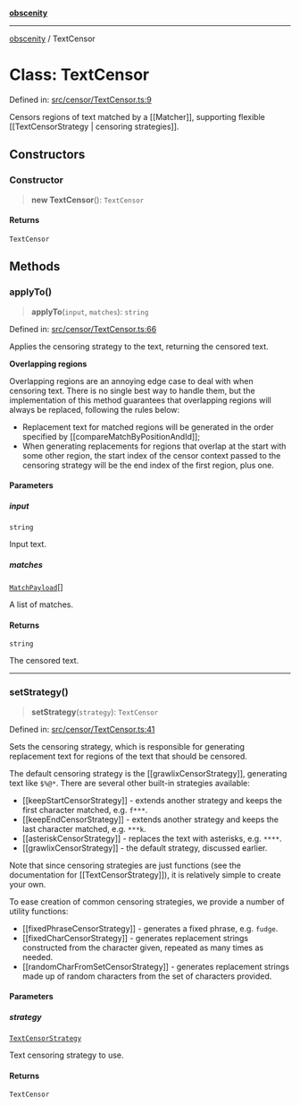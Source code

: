 [**obscenity**](../README.md)

***

[obscenity](../README.md) / TextCensor

# Class: TextCensor

Defined in: [src/censor/TextCensor.ts:9](https://github.com/jo3-l/obscenity/blob/a386fd116c14542130a643879987c21c9c8a4eb9/src/censor/TextCensor.ts#L9)

Censors regions of text matched by a [[Matcher]], supporting flexible
[[TextCensorStrategy | censoring strategies]].

## Constructors

### Constructor

> **new TextCensor**(): `TextCensor`

#### Returns

`TextCensor`

## Methods

### applyTo()

> **applyTo**(`input`, `matches`): `string`

Defined in: [src/censor/TextCensor.ts:66](https://github.com/jo3-l/obscenity/blob/a386fd116c14542130a643879987c21c9c8a4eb9/src/censor/TextCensor.ts#L66)

Applies the censoring strategy to the text, returning the censored text.

**Overlapping regions**

Overlapping regions are an annoying edge case to deal with when censoring
text. There is no single best way to handle them, but the implementation
of this method guarantees that overlapping regions will always be
replaced, following the rules below:

- Replacement text for matched regions will be generated in the order
  specified by [[compareMatchByPositionAndId]];
- When generating replacements for regions that overlap at the start with
  some other region, the start index of the censor context passed to the
  censoring strategy will be the end index of the first region, plus one.

#### Parameters

##### input

`string`

Input text.

##### matches

[`MatchPayload`](../interfaces/MatchPayload.md)[]

A list of matches.

#### Returns

`string`

The censored text.

***

### setStrategy()

> **setStrategy**(`strategy`): `TextCensor`

Defined in: [src/censor/TextCensor.ts:41](https://github.com/jo3-l/obscenity/blob/a386fd116c14542130a643879987c21c9c8a4eb9/src/censor/TextCensor.ts#L41)

Sets the censoring strategy, which is responsible for generating
replacement text for regions of the text that should be censored.

The default censoring strategy is the [[grawlixCensorStrategy]],
generating text like `$%@*`. There are several other built-in strategies
available:
- [[keepStartCensorStrategy]] - extends another strategy and keeps the
  first character matched, e.g. `f***`.
- [[keepEndCensorStrategy]] - extends another strategy and keeps the last
  character matched, e.g. `***k`.
- [[asteriskCensorStrategy]] - replaces the text with asterisks, e.g.
  `****`.
- [[grawlixCensorStrategy]] - the default strategy, discussed earlier.

Note that since censoring strategies are just functions (see the
documentation for [[TextCensorStrategy]]), it is relatively simple to
create your own.

To ease creation of common censoring strategies, we provide a number of
utility functions:
- [[fixedPhraseCensorStrategy]] - generates a fixed phrase, e.g. `fudge`.
- [[fixedCharCensorStrategy]] - generates replacement strings constructed
  from the character given, repeated as many times as needed.
- [[randomCharFromSetCensorStrategy]] - generates replacement strings
  made up of random characters from the set of characters provided.

#### Parameters

##### strategy

[`TextCensorStrategy`](../type-aliases/TextCensorStrategy.md)

Text censoring strategy to use.

#### Returns

`TextCensor`
